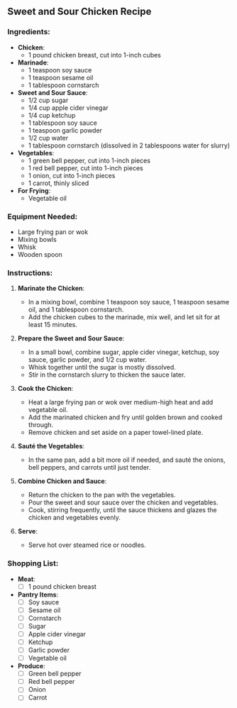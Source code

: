 ## Sweet and Sour Chicken Recipe

### Ingredients:
- **Chicken**:
  - 1 pound chicken breast, cut into 1-inch cubes
- **Marinade**:
  - 1 teaspoon soy sauce
  - 1 teaspoon sesame oil
  - 1 tablespoon cornstarch
- **Sweet and Sour Sauce**:
  - 1/2 cup sugar
  - 1/4 cup apple cider vinegar
  - 1/4 cup ketchup
  - 1 tablespoon soy sauce
  - 1 teaspoon garlic powder
  - 1/2 cup water
  - 1 tablespoon cornstarch (dissolved in 2 tablespoons water for slurry)
- **Vegetables**:
  - 1 green bell pepper, cut into 1-inch pieces
  - 1 red bell pepper, cut into 1-inch pieces
  - 1 onion, cut into 1-inch pieces
  - 1 carrot, thinly sliced
- **For Frying**:
  - Vegetable oil

### Equipment Needed:
- Large frying pan or wok
- Mixing bowls
- Whisk
- Wooden spoon

### Instructions:

1. **Marinate the Chicken**:
   - In a mixing bowl, combine 1 teaspoon soy sauce, 1 teaspoon sesame oil, and 1 tablespoon cornstarch.
   - Add the chicken cubes to the marinade, mix well, and let sit for at least 15 minutes.

2. **Prepare the Sweet and Sour Sauce**:
   - In a small bowl, combine sugar, apple cider vinegar, ketchup, soy sauce, garlic powder, and 1/2 cup water.
   - Whisk together until the sugar is mostly dissolved.
   - Stir in the cornstarch slurry to thicken the sauce later.

3. **Cook the Chicken**:
   - Heat a large frying pan or wok over medium-high heat and add vegetable oil.
   - Add the marinated chicken and fry until golden brown and cooked through.
   - Remove chicken and set aside on a paper towel-lined plate.

4. **Sauté the Vegetables**:
   - In the same pan, add a bit more oil if needed, and sauté the onions, bell peppers, and carrots until just tender.

5. **Combine Chicken and Sauce**:
   - Return the chicken to the pan with the vegetables.
   - Pour the sweet and sour sauce over the chicken and vegetables.
   - Cook, stirring frequently, until the sauce thickens and glazes the chicken and vegetables evenly.

6. **Serve**:
   - Serve hot over steamed rice or noodles.

### Shopping List:

- **Meat**:
  - [ ] 1 pound chicken breast
- **Pantry Items**:
  - [ ] Soy sauce
  - [ ] Sesame oil
  - [ ] Cornstarch
  - [ ] Sugar
  - [ ] Apple cider vinegar
  - [ ] Ketchup
  - [ ] Garlic powder
  - [ ] Vegetable oil
- **Produce**:
  - [ ] Green bell pepper
  - [ ] Red bell pepper
  - [ ] Onion
  - [ ] Carrot
